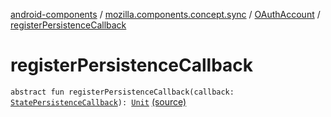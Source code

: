 [android-components](../../index.md) / [mozilla.components.concept.sync](../index.md) / [OAuthAccount](index.md) / [registerPersistenceCallback](./register-persistence-callback.md)

# registerPersistenceCallback

`abstract fun registerPersistenceCallback(callback: `[`StatePersistenceCallback`](../-state-persistence-callback/index.md)`): `[`Unit`](https://kotlinlang.org/api/latest/jvm/stdlib/kotlin/-unit/index.html) [(source)](https://github.com/mozilla-mobile/android-components/blob/master/components/concept/sync/src/main/java/mozilla/components/concept/sync/OAuthAccount.kt#L46)